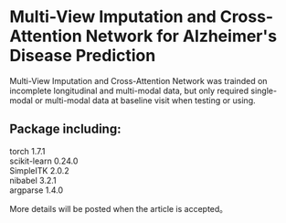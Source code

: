 # Multi-View Imputation and Cross-Attention Network for Alzheimer's Disease Prediction
Multi-View Imputation and Cross-Attention Network was trainded on incomplete longitudinal and multi-modal data, but only required single-modal or multi-modal data at baseline visit when testing or using. 
## Package including:
torch 1.7.1  
scikit-learn 0.24.0  
SimpleITK 2.0.2  
nibabel 3.2.1  
argparse 1.4.0  

More details will be posted when the article is accepted。
